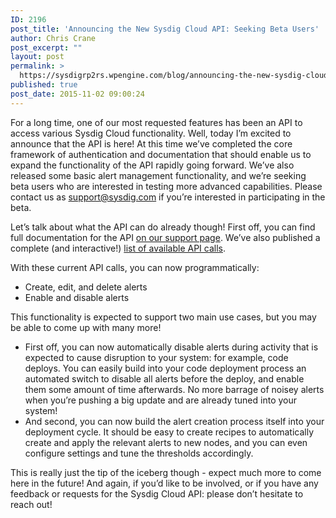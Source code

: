 ```yaml
---
ID: 2196
post_title: 'Announcing the New Sysdig Cloud API: Seeking Beta Users'
author: Chris Crane
post_excerpt: ""
layout: post
permalink: >
  https://sysdigrp2rs.wpengine.com/blog/announcing-the-new-sysdig-cloud-api-seeking-beta-users/
published: true
post_date: 2015-11-02 09:00:24
---
```

For a long time, one of our most requested features has been an API to access various Sysdig Cloud functionality. Well, today I’m excited to announce that the API is here! At this time we’ve completed the core framework of authentication and documentation that should enable us to expand the functionality of the API rapidly going forward. We’ve also released some basic alert management functionality, and we’re seeking beta users who are interested in testing more advanced capabilities. Please contact us as <a href="mailto:support@sysdig.com" target="_blank">support@sysdig.com</a> if you’re interested in participating in the beta. 

Let’s talk about what the API can do already though! First off, you can find full documentation for the API <a href="http://support.sysdigrp2rs.wpengine.com/hc/en-us/articles/205233166-The-Sysdig-Cloud-API-Specification" target="_blank">on our support page</a>. We’ve also published a complete (and interactive!) <a href="https://app.sysdigcloud.com/apidocs/" target="_blank">list of available API calls</a>. 

With these current API calls, you can now programmatically: 
*   Create, edit, and delete alerts
*   Enable and disable alerts

This functionality is expected to support two main use cases, but you may be able to come up with many more! 

*   First off, you can now automatically disable alerts during activity that is expected to cause disruption to your system: for example, code deploys. You can easily build into your code deployment process an automated switch to disable all alerts before the deploy, and enable them some amount of time afterwards. No more barrage of noisey alerts when you’re pushing a big update and are already tuned into your system!
*   And second, you can now build the alert creation process itself into your deployment cycle. It should be easy to create recipes to automatically create and apply the relevant alerts to new nodes, and you can even configure settings and tune the thresholds accordingly.

This is really just the tip of the iceberg though - expect much more to come here in the future! And again, if you’d like to be involved, or if you have any feedback or requests for the Sysdig Cloud API: please don’t hesitate to reach out!